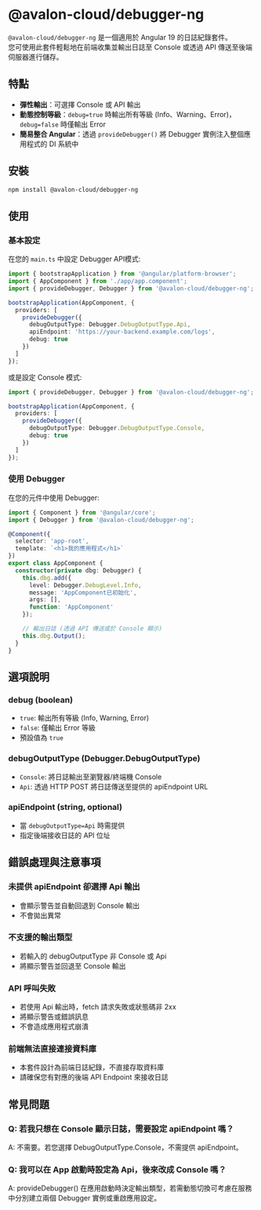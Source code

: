 # @avalon-cloud/debugger-ng

`@avalon-cloud/debugger-ng` 是一個適用於 Angular 19 的日誌紀錄套件。  
您可使用此套件輕鬆地在前端收集並輸出日誌至 Console 或透過 API 傳送至後端伺服器進行儲存。

## 特點

- **彈性輸出**：可選擇 Console 或 API 輸出
- **動態控制等級**：`debug=true` 時輸出所有等級 (Info、Warning、Error)，`debug=false` 時僅輸出 Error
- **簡易整合 Angular**：透過 `provideDebugger()` 將 Debugger 實例注入整個應用程式的 DI 系統中

## 安裝

```bash
npm install @avalon-cloud/debugger-ng
```

## 使用
### 基本設定

在您的 `main.ts` 中設定 Debugger API模式:

```typescript
import { bootstrapApplication } from '@angular/platform-browser';
import { AppComponent } from './app/app.component';
import { provideDebugger, Debugger } from '@avalon-cloud/debugger-ng';

bootstrapApplication(AppComponent, {
  providers: [
    provideDebugger({
      debugOutputType: Debugger.DebugOutputType.Api,
      apiEndpoint: 'https://your-backend.example.com/logs',
      debug: true
    })
  ]
});
```
或是設定 Console 模式:

```typescript
import { provideDebugger, Debugger } from '@avalon-cloud/debugger-ng';

bootstrapApplication(AppComponent, {
  providers: [
    provideDebugger({
      debugOutputType: Debugger.DebugOutputType.Console,
      debug: true
    })
  ]
});
``` 

### 使用 Debugger

在您的元件中使用 Debugger:

```typescript
import { Component } from '@angular/core';
import { Debugger } from '@avalon-cloud/debugger-ng';

@Component({
  selector: 'app-root',
  template: `<h1>我的應用程式</h1>`
})
export class AppComponent {
  constructor(private dbg: Debugger) {
    this.dbg.add({
      level: Debugger.DebugLevel.Info,
      message: 'AppComponent已初始化',
      args: [],
      function: 'AppComponent'
    });

    // 輸出日誌 (透過 API 傳送或於 Console 顯示)
    this.dbg.Output();
  }
}
```

## 選項說明

### debug (boolean)
- `true`: 輸出所有等級 (Info, Warning, Error)
- `false`: 僅輸出 Error 等級
- 預設值為 `true`

### debugOutputType (Debugger.DebugOutputType)
- `Console`: 將日誌輸出至瀏覽器/終端機 Console
- `Api`: 透過 HTTP POST 將日誌傳送至提供的 apiEndpoint URL

### apiEndpoint (string, optional)
- 當 `debugOutputType=Api` 時需提供
- 指定後端接收日誌的 API 位址

## 錯誤處理與注意事項

### 未提供 apiEndpoint 卻選擇 Api 輸出
- 會顯示警告並自動回退到 Console 輸出
- 不會拋出異常

### 不支援的輸出類型
- 若輸入的 debugOutputType 非 Console 或 Api
- 將顯示警告並回退至 Console 輸出

### API 呼叫失敗
- 若使用 Api 輸出時，fetch 請求失敗或狀態碼非 2xx
- 將顯示警告或錯誤訊息
- 不會造成應用程式崩潰

### 前端無法直接連接資料庫
- 本套件設計為前端日誌紀錄，不直接存取資料庫
- 請確保您有對應的後端 API Endpoint 來接收日誌

## 常見問題

### Q: 若我只想在 Console 顯示日誌，需要設定 apiEndpoint 嗎？
A: 不需要。若您選擇 DebugOutputType.Console，不需提供 apiEndpoint。

### Q: 我可以在 App 啟動時設定為 Api，後來改成 Console 嗎？
A: provideDebugger() 在應用啟動時決定輸出類型，若需動態切換可考慮在服務中分別建立兩個 Debugger 實例或重啟應用設定。

